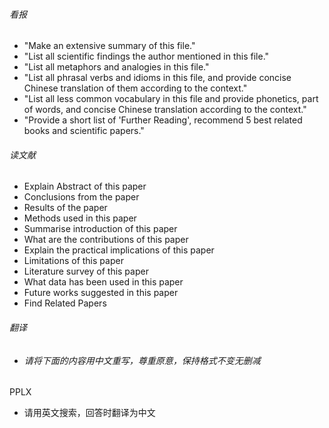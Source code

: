 ###### 看报

- "Make an extensive summary of this file."
- "List all scientific findings the author mentioned in this file."
- "List all metaphors and analogies in this file."
- "List all phrasal verbs and idioms in this file, and provide concise Chinese translation of them according to the context."
- "List all less common vocabulary in this file and provide phonetics, part of words, and concise Chinese translation according to the context."
- "Provide a short list of 'Further Reading', recommend 5 best related books and scientific papers."



###### 读文献

- Explain Abstract of this paper
- Conclusions from the paper
- Results of the paper
- Methods used in this paper
- Summarise introduction of this paper
- What are the contributions of this paper
- Explain the practical implications of this paper
- Limitations of this paper
- Literature survey of this paper
- What data has been used in this paper
- Future works suggested in this paper
- Find Related Papers



###### 翻译

- ###### 请将下面的内容用中文重写，尊重原意，保持格式不变无删减



PPLX

- 请用英文搜索，回答时翻译为中文

